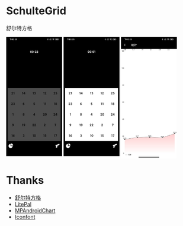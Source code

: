 # SchulteGrid
舒尔特方格

<img src="https://github.com/trueAndroidfans/SchulteGrid/blob/master/image/1.jpg" width="30%" /> <img src="https://github.com/trueAndroidfans/SchulteGrid/blob/master/image/2.jpg" width="30%" /> <img src="https://github.com/trueAndroidfans/SchulteGrid/blob/master/image/3.jpg" width="30%" />

# Thanks
+ [舒尔特方格](https://baike.baidu.com/item/%E8%88%92%E5%B0%94%E7%89%B9%E6%96%B9%E6%A0%BC/5372437?fr=aladdin)
+ [LitePal](https://github.com/guolindev/LitePal)
+ [MPAndroidChart](https://github.com/PhilJay/MPAndroidChart)
+ [Iconfont](https://www.iconfont.cn/)
